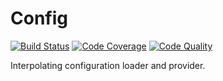 # Config

[![Build Status](https://scrutinizer-ci.com/g/daikon-cqrs/config/badges/build.png?b=master)](https://scrutinizer-ci.com/g/daikon-cqrs/config/build-status/master)
[![Code Coverage](https://scrutinizer-ci.com/g/daikon-cqrs/config/badges/coverage.png?b=master)](https://scrutinizer-ci.com/g/daikon-cqrs/config/?branch=master)
[![Code Quality](https://scrutinizer-ci.com/g/daikon-cqrs/config/badges/quality-score.png?b=master)](https://scrutinizer-ci.com/g/daikon-cqrs/config/?branch=master)

Interpolating configuration loader and provider.
